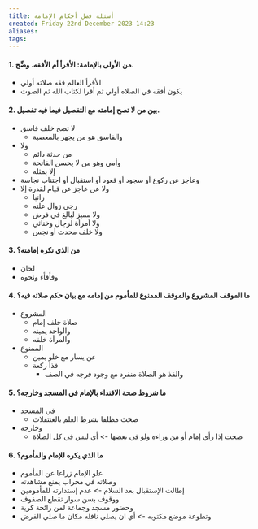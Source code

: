 ```yaml
---
title: أسئلة فصل أحكام الإمامة
created: Friday 22nd December 2023 14:23
aliases:
tags:
---
```



#### 1. من الأولى بالإمامة: الأقرأ أم الأفقه. وضِّح.
-  الأقرأ العالم فقه صلاته أولي
- يكون أفقه في الصلاه أولي ثم أقرا لكتاب الله ثم الصوت
#### 2. بين من لا تصح إمامته مع التفصيل فيما فيه تفصيل.
- لا تصح خلف فاسق
	- والفاسق هو من يجهر بالمعصية
- ولا
	- من حدثة دائم 
	- وأمي وهو من لا يحسن الفاتحة
	- إلا بمثله
- وعاجز عن ركوع أو سجود أو قعود أو استقبال أو اجتناب نجاسة
- ولا عن عاجز عن قيام لقدرة إلا 
	- راتبا 
	- رجي زوال علته
	- ولا مميز لبالغ في فرض
	- ولا أمرأة لرجال وخناثي
	- ولا خلف محدث أو نجس
#### 3. من الذي تكره إمامته؟
- لحان
- وفأفأء ونحوه
#### 4. ما الموقف المشروع والموقف الممنوع للمأموم من إمامه مع بيان حكم صلاته فيه؟
- المشروع
	- صلاة خلف إمام
	- والواحد يمينه
	- والمرأة خلفه
- الممنوع
	- عن يسار مع خلو يمين
	- فذا ركعة 
		- والفذ هو الصلاة منفرد مع وجود فرجه في الصف
#### 5. ما شروط صحة الاقتداء بالإمام في المسجد وخارجه؟
- في المسجد
	- صحت مطلقا بشرط العلم بالغنتقلات
- وخارجه 
	- صحت إذا رأي إمام أو من وراءه ولو في بعضها -> أي ليس في كل الصلاة
#### 6. ما الذي يكره للإمام والمأموم؟
- علو الإمام زراعا عن المأموم
- وصلاته في محراب يمنع مشاهدته
- إطالت الإستقبال بعد السلام -> عدم إستدارته للمأمومين
- ووقوف بسن سوار تقطع الصفوف
- وحضور مسجد وجماعة لمن رائحة كرية
- وتطوعة موضع مكتوبه -> أي ان يصلي نافله مكان ما صلي الفرض

